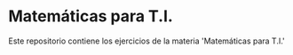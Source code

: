 # Matemáticas para T.I.

Este repositorio contiene los ejercicios de la materia 'Matemáticas para T.I.'
